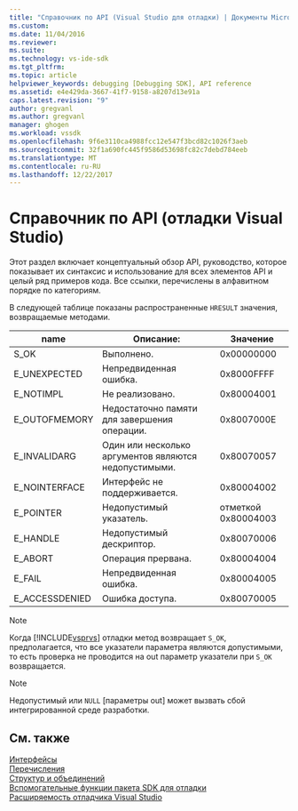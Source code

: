 ```yaml
---
title: "Справочник по API (Visual Studio для отладки) | Документы Microsoft"
ms.custom: 
ms.date: 11/04/2016
ms.reviewer: 
ms.suite: 
ms.technology: vs-ide-sdk
ms.tgt_pltfrm: 
ms.topic: article
helpviewer_keywords: debugging [Debugging SDK], API reference
ms.assetid: e4e429da-3667-41f7-9158-a8207d13e91a
caps.latest.revision: "9"
author: gregvanl
ms.author: gregvanl
manager: ghogen
ms.workload: vssdk
ms.openlocfilehash: 9f6e3110ca4988fcc12e547f3bcd82c1026f3aeb
ms.sourcegitcommit: 32f1a690fc445f9586d53698fc82c7debd784eeb
ms.translationtype: MT
ms.contentlocale: ru-RU
ms.lasthandoff: 12/22/2017
---
```

# <a name="api-reference-visual-studio-debugging"></a>Справочник по API (отладки Visual Studio)
Этот раздел включает концептуальный обзор API, руководство, которое показывает их синтаксис и использование для всех элементов API и целый ряд примеров кода. Все ссылки, перечислены в алфавитном порядке по категориям.  
  
 В следующей таблице показаны распространенные `HRESULT` значения, возвращаемые методами.  
  
|name|Описание:|Значение|  
|----------|-----------------|-----------|  
|S_OK|Выполнено.|0x00000000|  
|E_UNEXPECTED|Непредвиденная ошибка.|0x8000FFFF|  
|E_NOTIMPL|Не реализовано.|0x80004001|  
|E_OUTOFMEMORY|Недостаточно памяти для завершения операции.|0x8007000E|  
|E_INVALIDARG|Один или несколько аргументов являются недопустимыми.|0x80070057|  
|E_NOINTERFACE|Интерфейс не поддерживается.|0x80004002|  
|E_POINTER|Недопустимый указатель.|отметкой 0x80004003|  
|E_HANDLE|Недопустимый дескриптор.|0x80070006|  
|E_ABORT|Операция прервана.|0x80004004|  
|E_FAIL|Непредвиденная ошибка.|0x80004005|  
|E_ACCESSDENIED|Ошибка доступа.|0x80070005|  
  
> [!NOTE]
>  Когда [!INCLUDE[vsprvs](../../../code-quality/includes/vsprvs_md.md)] отладки метод возвращает `S_OK`, предполагается, что все указатели параметра являются допустимыми, то есть проверка не проводится на out параметр указатели при `S_OK` возвращается.  
  
> [!NOTE]
>  Недопустимый или `NULL` [параметры out] может вызвать сбой интегрированной среде разработки.  
  
## <a name="see-also"></a>См. также  
 [Интерфейсы](../../../extensibility/debugger/reference/interfaces-visual-studio-debugging.md)   
 [Перечисления](../../../extensibility/debugger/reference/enumerations-visual-studio-debugging.md)   
 [Структур и объединений](../../../extensibility/debugger/reference/structures-and-unions.md)   
 [Вспомогательные функции пакета SDK для отладки](../../../extensibility/debugger/reference/sdk-helpers-for-debugging.md)   
 [Расширяемость отладчика Visual Studio](../../../extensibility/debugger/visual-studio-debugger-extensibility.md)